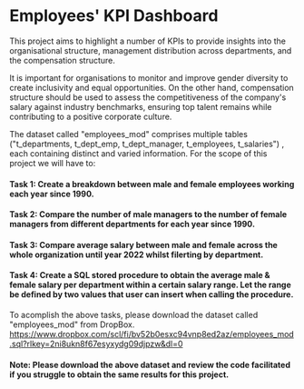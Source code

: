 # Employees' KPI Dashboard
This project aims to highlight a number of KPIs to provide insights into the organisational structure, management distribution across departments, and the compensation structure. 

It is important for organisations to monitor and improve gender diversity to create inclusivity and equal opportunities. On the other hand, compensation structure should be used to assess the competitiveness of the company's salary against industry benchmarks, ensuring top talent remains while contributing to a positive corporate culture.

The dataset called "employees_mod" comprises multiple tables ("t_departments, t_dept_emp, t_dept_manager, t_employees, t_salaries") , each containing distinct and varied information. For the scope of this project we will have to:

 #### Task 1:  Create a breakdown between male and female employees working each year since 1990.
 ####  Task 2: Compare the number of male managers to the number of female managers from different departments for each year  since 1990.
 ####  Task 3: Compare average salary between male and female across the whole organization until year 2022 whilst filerting by department.
 ####  Task 4: Create a SQL stored procedure to obtain the average male & female salary per department within a certain salary range. Let the range be defined by two values that user can insert when calling the procedure.

To acomplish the above tasks, please download the dataset called "employees_mod" from DropBox.
https://www.dropbox.com/scl/fi/bv52b0esxc94vnp8ed2az/employees_mod.sql?rlkey=2ni8ukn8f67esyxydg09djpzw&dl=0
#### Note: Please download the above dataset and review the code facilitated if you struggle to obtain the same results for this project.
